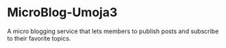 # MicroBlog-Umoja3
A micro blogging service that lets members to publish posts and subscribe to their favorite topics.
